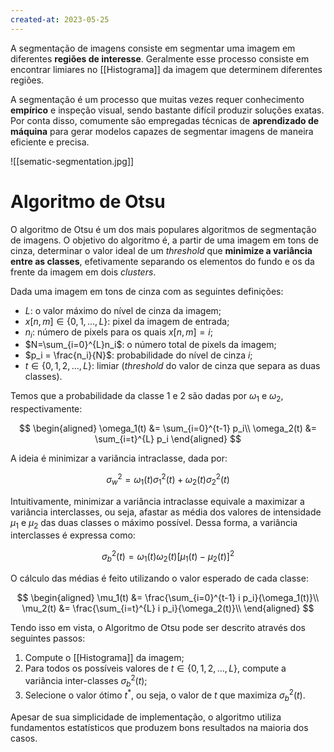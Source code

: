 ```yaml
---
created-at: 2023-05-25
---
```


A segmentação de imagens consiste em segmentar uma imagem em diferentes **regiões de interesse**. Geralmente esse processo consiste em encontrar limiares no [[Histograma]] da imagem que determinem diferentes regiões.

A segmentação é um processo que muitas vezes requer conhecimento **empírico** e inspeção visual, sendo bastante difícil produzir soluções exatas. Por conta disso, comumente são empregadas técnicas de **aprendizado de máquina** para gerar modelos capazes de segmentar imagens de maneira eficiente e precisa.

![[sematic-segmentation.jpg]]

# Algoritmo de Otsu

O algoritmo de Otsu é um dos mais populares algoritmos de segmentação de imagens. O objetivo do algoritmo é, a partir de uma imagem em tons de cinza, determinar o valor ideal de um *threshold* que **minimize a variância entre as classes**, efetivamente separando os elementos do fundo e os da frente da imagem em dois *clusters*.

Dada uma imagem em tons de cinza com as seguintes definições:

- $L$: o valor máximo do nível de cinza da imagem;
- $x[n,m] \in \{0,1,\dots,L\}$: pixel da imagem de entrada;
- $n_i$: número de pixels para os quais $x[n,m] = i$;
- $N=\sum_{i=0}^{L}n_i$: o número total de pixels da imagem;
- $p_i = \frac{n_i}{N}$: probabilidade do nível de cinza $i$;
- $t \in \{0,1,2,\dots,L\}$: limiar (*threshold* do valor de cinza que separa as duas classes).

Temos que a probabilidade da classe 1 e 2 são dadas por $\omega_1$ e $\omega_2$, respectivamente:

$$
\begin{aligned}
  \omega_1(t) &= \sum_{i=0}^{t-1} p_i\\
  \omega_2(t) &= \sum_{i=t}^{L} p_i
\end{aligned}
$$

A ideia é minimizar a variância intraclasse, dada por:

$$
\sigma_w^2 = \omega_1(t) \sigma_1^2(t) + \omega_2(t) \sigma_2^2(t)
$$

Intuitivamente, minimizar a variância intraclasse equivale a maximizar a variância interclasses, ou seja, afastar as média dos valores de intensidade $\mu_1$ e $\mu_2$ das duas classes o máximo possível. Dessa forma, a variância interclasses é expressa como:

$$
\sigma_b^2(t) = \omega_1(t) \omega_2(t) \left [ \mu_1(t) - \mu_2(t) \right ] ^2
$$

O cálculo das médias é feito utilizando o valor esperado de cada classe:

$$
\begin{aligned}
  \mu_1(t) &= \frac{\sum_{i=0}^{t-1} i p_i}{\omega_1(t)}\\
  \mu_2(t) &= \frac{\sum_{i=t}^{L} i p_i}{\omega_2(t)}\\
\end{aligned}
$$

Tendo isso em vista, o Algoritmo de Otsu pode ser descrito através dos seguintes passos:

1. Compute o [[Histograma]] da imagem;
2. Para todos os possíveis valores de $t \in \{0,1,2,\dots,L\}$, compute a variância inter-classes $\sigma_b^2(t)$;
3. Selecione o valor ótimo $t^*$, ou seja, o valor de $t$ que maximiza $\sigma_b^2(t)$.

Apesar de sua simplicidade de implementação, o algoritmo utiliza fundamentos estatísticos que produzem bons resultados na maioria dos casos.
